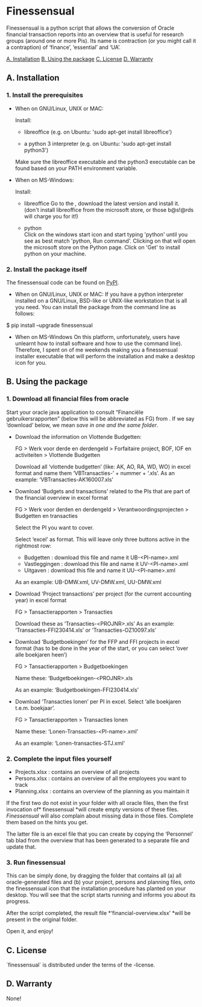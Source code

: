 # Finessensual

Finessensual is a python script that allows the conversion of Oracle
financial transaction reports into an overview that is useful for
research groups (around one or more Pis). Its name is contraction (or
you might call it a contraption) of ‘finance’, ‘essential’ and ‘UA’.

[A. Installation](#a.-installation)
[B. Using the package](#b.-using-the-package)
[C. License](#c.-license)
[D. Warranty](#d.-warranty)

## A. Installation

### 1. Install the prerequisites

- When on GNU/Linux, UNIX or MAC:

  Install:

  - libreoffice
    (e.g. on Ubuntu: 'sudo apt-get install libreoffice')

  - a python 3 interpreter
    (e.g. on Ubuntu: 'sudo apt-get install python3')

  Make sure the libreoffice executable and the python3 executable can
  be found based on your PATH environment variable.

- When on MS-Windows:

  Install:

  - libreoffice
    Go to the , download the latest version and install it.  
    (don't install libreoffice from the microsoft store, or those
    b@s!@rds will charge you for it!)

  - python  
    Click on the windows start icon and start typing 'python' until you
    see as best match 'python, Run command'. Clicking on that will open
    the microsoft store on the Python page. Click on 'Get' to install
    python on your machine.

### 2. Install the package itself

The finessensual code can be found on [PyPI](https://pypi.org/project/finessensual).

- When on GNU/Linux, UNIX or MAC:
  If you have a python interpreter installed on a GNU/Linux, BSD-like
  or UNIX-like workstation that is all you need. You can install the
  package from the command line as follows:

 \$ pip install –upgrade finessensual

- When on MS-Windows
  On this platform, unfortunately, users have unlearnt how to install
  software and how to use the command line). Therefore, I spent on of me
  weekends making you a finessensual installer executable that will
  perform the installation and make a desktop icon for you.

## B. Using the package

### 1. Download all financial files from oracle

Start your oracle java application to consult “Financiële
gebruikersrapporten” (below this will be abbreviated as FG) from . If we
say ‘download’ below, we mean *save in one and the same
folder*.

- Download the information on Vlottende Budgetten:

  FG \> Werk voor derde en derdengeld \> Forfaitaire project, BOF, IOF
  en activiteiten \> Vlottende Budgetten
  
  Download all ‘vlottende budgetten’ (like: AK, AO, RA, WD, WO) in
  excel format and name them ‘VBTransacties-’ + nummer + ‘.xls’.
  As an example: ‘VBTransacties-AK160007.xls’

- Download ‘Budgets and transactions’ related to the PIs that are
  part of the financial overview in excel format

  FG \> Werk voor derden en derdengeld \> Verantwoordingsprojecten \>
  Budgetten en transacties

  Select the PI you want to cover.

  Select ‘excel’ as format. This will leave only three buttons active in the rightmost row:
  - Budgetten : download this file and name it UB-\<PI-name\>.xml
  - Vastleggingen : download this file and name it UV-\<PI-name\>.xml
  - Uitgaven : download this file and name it UU-\<PI-name\>.xml
  
  As an example: UB-DMW.xml, UV-DMW.xml, UU-DMW.xml

- Download ‘Project transactions’ per project (for the current accounting year) in excel format

  FG \> Tansactierapporten \> Transacties

  Download these as ‘Transacties-\<PROJNR\>.xls’
  As an example: ‘Transacties-FFI230414.xls’ or ‘Transacties-OZ10097.xls’

- Download ‘Budgetboekingen’ for the FFP and FFI projects in excel format (has to be done in the year of the start, or you can select ‘over
  alle boekjaren heen’)

  FG \> Tansactierapporten \> Budgetboekingen

  Name these: ‘Budgetboekingen-\<PROJNR\>.xls

  As an example: ‘Budgetboekingen-FFI230414.xls’

- Download ‘Transacties lonen’ per PI in excel. Select ‘alle
  boekjaren t.e.m. boekjaar’.

  FG \> Tansactierapporten \> Transacties lonen

  Name these: ‘Lonen-Transacties-\<PI-name\>.xml’

  As an example: ‘Lonen-transacties-STJ.xml’

### 2. Complete the input files yourself

- Projects.xlsx : contains an overview of all projects
- Persons.xlsx : contains an overview of all the employees you want to track
- Planning.xlsx : contains an overview of the planning as you maintain it

If the first two do not exist in your folder with all oracle files,
then the first invocation of* finessensual *will create
empty versions of these files. *Finessensual* will also
complain about missing data in those files. Complete them based on the
hints you get.

The latter file is an excel file that you can create by copying the
‘Personnel’ tab blad from the overview that has been generated to a
separate file and update that.

### 3. Run finessensual

This can be simply done, by dragging the folder that contains all (a)
all oracle-generated files and (b) your project, persons and planning
files, onto the finessensual icon that the installation procedure has
planted on your desktop.
You will see that the script starts running and informs you about its
progress.

After the script completed, the result file
*‘financial-overview.xlsx’ *will be
present in the original folder.

Open it, and enjoy!

## C. License

\`finessensual\` is distributed under the terms of the -license.

## D. Warranty

None!
